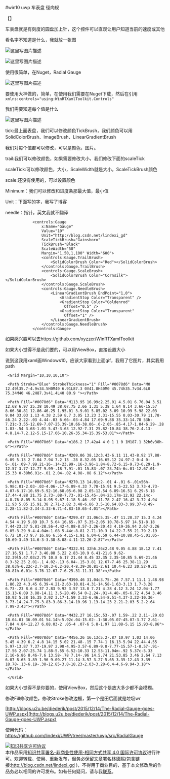 #win10 uwp 车表盘 径向规

【】

车表盘就是有刻度的圆盘加上针，这个控件可以直观让用户知道当前的速度或其他

看名字不知道是什么，我就放一张图

![这里写图片描述](http://img.blog.csdn.net/20160903165703064) 

![这里写图片描述](http://img.blog.csdn.net/20160903173217169) 

使用很简单，在Nuget，Radial Gauge

![这里写图片描述](http://img.blog.csdn.net/20160903165948549) 


要使用大神做的，简单，在使用我们需要在Nuget下载，然后在引用` xmlns:controls="using:WinRTXamlToolkit.Controls"`

我们需要知道每个值是什么

![这里写图片描述](http://img.blog.csdn.net/20160903173511567) 

tick:最上面表盘，我们可以修改颜色TickBrush，我们颜色可以用SolidColorBrush、ImageBrush、LinearGradientBrush

我们对每个值都可以修改，可以是颜色，图片。

trail:我们可以修改颜色，如果需要修改大小，我们修改下面的scaleTick

scaleTick:可以修改颜色，大小，ScaleWidth就是大小，ScaleTickBrush颜色

scale:还没有使用的，可以设置颜色

Minimum：我们可以修改和进度条那最大值，最小值

Unit：下面写的字，我写了博客

needle：指针，英文我就不翻译

```
            <controls:Gauge
                x:Name="Gauge"
                Value="10"
                Unit="http://blog.csdn.net/lindexi_gd"
                ScaleTickBrush="Gainsboro"
                TickBrush="Black"
                ScaleWidth="50"
                Margin="1,50,1,100" Width="600">
                <controls:Gauge.TrailBrush>
                    <SolidColorBrush Color="Red"></SolidColorBrush>
                </controls:Gauge.TrailBrush>
                <controls:Gauge.ScaleBrush>
                    <SolidColorBrush Color="Cornsilk"></SolidColorBrush>
                </controls:Gauge.ScaleBrush>
                <controls:Gauge.NeedleBrush>
                    <LinearGradientBrush EndPoint="1,0">
                        <GradientStop Color="Transparent" />
                        <GradientStop Color="Goldenrod"
                          Offset="0.5" />
                        <GradientStop Color="Transparent"
                          Offset="1" />
                    </LinearGradientBrush>
                </controls:Gauge.NeedleBrush>
            </controls:Gauge>
```

如果感兴趣可以去https://github.com/xyzzer/WinRTXamlToolkit

如果大小觉得不是我们要的，可以用ViewBox，直接设置大小

说到这我用xaml画Windows10，应该大家看到上面gif，我用了它图片，其实我用path

```
 <Grid Margin="10,10,10,10">

 <Path Stroke="Blue" StrokeThickness="1" Fill="#0078d6" Data="M0 12.49l35.7-4.9v34.5H0M40 6.91L87.3 0V41.8H40M0 45.74h35.7v34.6L0 75.34M40 46.2H87.3v41.4L40 80.9 "></Path>

 <Path Fill="#0078d6" Data="M113.95 16.99c2.25.01 4.5.01 6.76.04 3.51 12.68 6.97 25.38 10.49 38.07.75 2.66 1.31 5.38 1.64 8.14 3.66-15.57 8.66-30.81 12.86-46.25 1.95.01 3.9.01 5.85.02 3.09 10.99 5.98 22.03 9.04 33.03 1.13 4.38 2.59 8.7 3.05 13.23 3.31-15.55 8.03-30.79 11.78-46.24 2.22-.03 4.44-.03 6.66-.03-4.84 17.69-9.88 35.33-14.78 53h-7.21c-3.55-12.69-7.07-25.39-10.66-38.06-.6-2.05-.85-4.17-1.04-6.29-.28 1.83-.54 3.68-1.01 5.47-3.63 12.92-7.31 25.82-10.84 38.76-2.4.13-4.8.14-7.2.12-5.15-17.66-10.26-35.34-15.39-53.01"></Path>

 <Path Fill="#0078d6" Data="m186.2 17.42a4 4 0 1 1 0 1M187.1 32h6v38h-6"></Path>

 <Path Fill="#0078d6" Data="M209.06 38.12c3.43-6.11 11.43-8.92 17.88-6.09 5.13 2 7.04 7.94 7.2 13 .28 8.32.05 16.65.12 24.97-2 0-4 0-6-.01-.09-7.99.21-16-.14-23.99-.16-3.96-1.84-8.72-6.15-9.73-6.29-1.9-12.57 3.77-12.77 9.99-.18 7.91-.01 15.83-.07 23.74h-6c.01-12.67.01-25.33 0-38h6.01c-.01 2.04-.02 4.08-.08 6.12"></Path>

 <Path Fill="#0078d6" Data="M270.13 14.01c2-.01 4-.01 6-.01v56h-5.98c.01-2.03-.03-4.06-.17-6.09-4.33 7.78-15.91 9.5-22.53 3.73-4.73-4.07-6.17-10.69-5.92-16.68.05-6.08 2.05-12.54 6.89-16.51 6.29-5.18 17.44-4.88 21.75 2.73-.08-7.73-.01-15.45-.04-23.17m-12.92 22.14c-4.8.76-8.05 5.14-8.95 9.67-1.18 5.46-.97 11.78 2.47 16.42 3.72 4.94 11.93 5.05 15.91.38 2.71-2.82 3.48-6.86 3.5-10.64.03-3.99.37-8.49-2.28-11.82-2.34-3.33-6.71-4.83-10.65-4.01"></Path>

 <Path Fill="#0078d6" Data="M299.47 31.06c5.35-.47 11.28.37 15.3 4.24 4.54 4.19 5.89 10.7 5.64 16.65-.07 5.35-2.05 10.78-5.97 14.51-8.18 7.44-23.37 5.81-28.56-4.42-4.08-8.57-3.26-20.43 4.19-26.94 2.67-2.26 6.05-3.29 9.4-4.04m-1.08 5.44c-8.81 2.71-10.3 14.22-7.55 21.79 2.19 6.72 10.73 9.7 16.86 6.56 4.15-1.91 6.04-6.59 6.44-10.88.45-5.01.05-10.69-3.49-14.6-3-3.38-8.08-4.11-12.26-2.87"></Path>

 <Path Fill="#0078d6" Data="M322.91 32h6.26c2.48 9.05 4.88 18.12 7.41 27.16.51 1.7.7 3.46.88 5.22 2.83-10.9 6.41-21.6 9.62-32.39l5.47.03c2.75 10.8 6.17 21.44 8.45 32.35 2.35-10.85 5.69-21.46 8.3-32.25 2.01-.1 4.02-.13 6.04-.15-3.81 12.67-7.46 25.38-11.29 38.03h-6.22c-2.7-10.3-6.2-20.4-8.39-30.81-2.61 10.4-6.23 20.52-9.21 30.81h-6.01c-3.76-12.67-7.6-25.31-11.31-38"></Path>

 <Path Fill="#0078d6" Data="M390.46 31.04c3.75-.26 7.57.1 11.1 1.48.98 1.86.22 4.3.45 6.39-4.21-2.63-10.01-4.31-14.58-1.63-3.13 1.7-3.28 6.73-.23 8.6 4.37 2.83 9.92 3.57 13.8 7.21 4.28 4.12 3.24 12.04-1.77 15.13-6.09 3.88-14.11 3.5-20.49.54 0-2.24-.01-4.48-.05-6.72 4.54 3.46 10.92 5.38 16.35 2.92 3.17-1.59 3.33-6.46.54-8.51-4.37-3.22-10.36-3.73-14.24-7.75-3.83-3.86-3.14-10.96 1.13-14.23 2.21-2.03 5.2-2.64 7.99-3.43"></Path>

 <Path Fill="#0078d6" Data="M432.27 16.15c.53-.07 1.59-.22 2.11-.29.03 18.04.01 36.09.01 54.14h-5.92c.04-15.02-.1-30.05.07-45.07-3.77 2.61-7.84 4.84-12.27 6.08.03-2 .05-4 .07-6 5.8-1.97 11.08-5.15 15.93-8.86"></Path>

 <Path Fill="#0078d6" Data="M456.26 16.13c5.2-.87 10.97 1.03 14.06 5.45 4.39 6.2 4.8 14.15 5.02 21.48-.15 7.74-1 16.13-5.94 22.44-4.55 5.97-13.87 7.37-19.97 2.98-4.95-3.57-6.89-9.8-7.77-15.57-1-8.57-.91-17.56 2.07-25.74 1.88-5.55 6.52-10.33 12.53-11.04m-.92 5.37c-5.33 2.16-6.86 8.46-7.6 13.58-.78 7.14-.96 14.5.74 21.53.85 3.46 2.64 7.13 6.07 8.65 3.89 1.96 9.09.27 11.14-3.57 3.27-5.65 3.35-12.43 3.39-18.78-.13-6.19-.38-12.85-3.8-18.23-2.03-3.28-6.4-4.6-9.94-3.18"></Path>

 </Grid>

```

如果大小觉得不是你要的，使用ViewBox，然后这个是放大多少都不会模糊。

修改Fill修改颜色，修改Stroke修改边框，第一个是田后面就是垃圾wr

[http://blogs.u2u.be/diederik/post/2015/12/14/The-Radial-Gauge-goes-UWP.aspx](http://blogs.u2u.be/diederik/post/2015/12/14/The-Radial-Gauge-goes-UWP.aspx)

使用代码：https://github.com/lindexi/UWP/tree/master/uwp/src/RadialGauge

<a rel="license" href="http://creativecommons.org/licenses/by-nc-sa/4.0/"><img alt="知识共享许可协议" style="border-width:0" src="https://i.creativecommons.org/l/by-nc-sa/4.0/88x31.png" /></a><br />本作品采用<a rel="license" href="http://creativecommons.org/licenses/by-nc-sa/4.0/">知识共享署名-非商业性使用-相同方式共享 4.0 国际许可协议</a>进行许可。欢迎转载、使用、重新发布，但务必保留文章署名[林德熙](http://blog.csdn.net/lindexi_gd)(包含链接:http://blog.csdn.net/lindexi_gd )，不得用于商业目的，基于本文修改后的作品务必以相同的许可发布。如有任何疑问，请与我[联系](mailto:lindexi_gd@163.com)。



